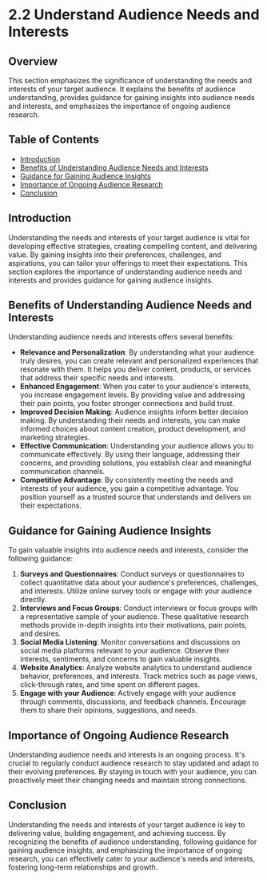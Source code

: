 # 2.2 Understand Audience Needs and Interests

## Overview
This section emphasizes the significance of understanding the needs and interests of your target audience. It explains the benefits of audience understanding, provides guidance for gaining insights into audience needs and interests, and emphasizes the importance of ongoing audience research.

## Table of Contents
- [Introduction](#introduction)
- [Benefits of Understanding Audience Needs and Interests](#benefits-of-understanding-audience-needs-and-interests)
- [Guidance for Gaining Audience Insights](#guidance-for-gaining-audience-insights)
- [Importance of Ongoing Audience Research](#importance-of-ongoing-audience-research)
- [Conclusion](#conclusion)

## Introduction
Understanding the needs and interests of your target audience is vital for developing effective strategies, creating compelling content, and delivering value. By gaining insights into their preferences, challenges, and aspirations, you can tailor your offerings to meet their expectations. This section explores the importance of understanding audience needs and interests and provides guidance for gaining audience insights.

## Benefits of Understanding Audience Needs and Interests
Understanding audience needs and interests offers several benefits:
- **Relevance and Personalization**: By understanding what your audience truly desires, you can create relevant and personalized experiences that resonate with them. It helps you deliver content, products, or services that address their specific needs and interests.
- **Enhanced Engagement**: When you cater to your audience's interests, you increase engagement levels. By providing value and addressing their pain points, you foster stronger connections and build trust.
- **Improved Decision Making**: Audience insights inform better decision making. By understanding their needs and interests, you can make informed choices about content creation, product development, and marketing strategies.
- **Effective Communication**: Understanding your audience allows you to communicate effectively. By using their language, addressing their concerns, and providing solutions, you establish clear and meaningful communication channels.
- **Competitive Advantage**: By consistently meeting the needs and interests of your audience, you gain a competitive advantage. You position yourself as a trusted source that understands and delivers on their expectations.

## Guidance for Gaining Audience Insights
To gain valuable insights into audience needs and interests, consider the following guidance:
1. **Surveys and Questionnaires**: Conduct surveys or questionnaires to collect quantitative data about your audience's preferences, challenges, and interests. Utilize online survey tools or engage with your audience directly.
2. **Interviews and Focus Groups**: Conduct interviews or focus groups with a representative sample of your audience. These qualitative research methods provide in-depth insights into their motivations, pain points, and desires.
3. **Social Media Listening**: Monitor conversations and discussions on social media platforms relevant to your audience. Observe their interests, sentiments, and concerns to gain valuable insights.
4. **Website Analytics**: Analyze website analytics to understand audience behavior, preferences, and interests. Track metrics such as page views, click-through rates, and time spent on different pages.
5. **Engage with your Audience**: Actively engage with your audience through comments, discussions, and feedback channels. Encourage them to share their opinions, suggestions, and needs.

## Importance of Ongoing Audience Research
Understanding audience needs and interests is an ongoing process. It's crucial to regularly conduct audience research to stay updated and adapt to their evolving preferences. By staying in touch with your audience, you can proactively meet their changing needs and maintain strong connections.

## Conclusion
Understanding the needs and interests of your target audience is key to delivering value, building engagement, and achieving success. By recognizing the benefits of audience understanding, following guidance for gaining audience insights, and emphasizing the importance of ongoing research, you can effectively cater to your audience's needs and interests, fostering long-term relationships and growth.
